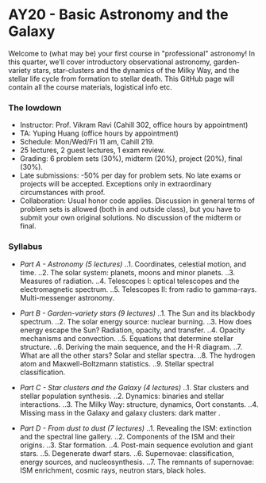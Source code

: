 # AY20 - Basic Astronomy and the Galaxy

Welcome to (what may be) your first course in "professional" astronomy! In this quarter, we'll cover introductory observational astronomy, garden-variety stars, star-clusters and the dynamics of the Milky Way, and the stellar life cycle from formation to stellar death. This GitHub page will contain all the course materials, logistical info etc. 

### The lowdown

* Instructor: Prof. Vikram Ravi (Cahill 302, office hours by appointment)
* TA: Yuping Huang (office hours by appointment)
* Schedule: Mon/Wed/Fri 11 am, Cahill 219. 
* 25 lectures, 2 guest lectures, 1 exam review. 
* Grading: 6 problem sets (30%), midterm (20%), project (20%), final (30%). 
* Late submissions: -50% per day for problem sets. No late exams or projects will be accepted. Exceptions only in extraordinary  circumstances with proof. 
* Collaboration: Usual honor code applies. Discussion in general terms of problem sets is allowed (both in and outside class), but you have to submit your own original solutions. No discussion of the midterm or final.

### Syllabus

* _Part A - Astronomy (5 lectures)_
..1. Coordinates, celestial motion, and time. 
..2. The solar system: planets, moons and minor planets. 
..3. Measures of radiation. 
..4. Telescopes I: optical telescopes and the electromagnetic spectrum. 
..5. Telescopes II: from radio to gamma-rays. Multi-messenger astronomy.

* _Part B - Garden-variety stars (9 lectures)_
..1. The Sun and its blackbody spectrum.
..2. The solar energy source: nuclear burning.
..3. How does energy escape the Sun? Radiation, opacity, and transfer. 
..4. Opacity mechanisms and convection. 
..5. Equations that determine stellar structure.
..6. Deriving the main sequence, and the H-R diagram.
..7. What are all the other stars? Solar and stellar spectra.
..8. The hydrogen atom and Maxwell-Boltzmann statistics.
..9. Stellar spectral classification.

* _Part C - Star clusters and the Galaxy (4 lectures)_
..1. Star clusters and stellar population synthesis.
..2. Dynamics: binaries and stellar interactions.
..3. The Milky Way: structure, dynamics, Oort constants.
..4. Missing mass in the Galaxy and galaxy clusters: dark matter .

* _Part D - From dust to dust (7 lectures)_
..1. Revealing the ISM: extinction and the spectral line gallery.
..2. Components of the ISM and their origins.
..3. Star formation. 
..4. Post-main sequence evolution and giant stars.
..5. Degenerate dwarf stars.
..6. Supernovae: classification, energy sources, and nucleosynthesis.
..7. The remnants of supernovae: ISM enrichment, cosmic rays, neutron stars, black holes. 
